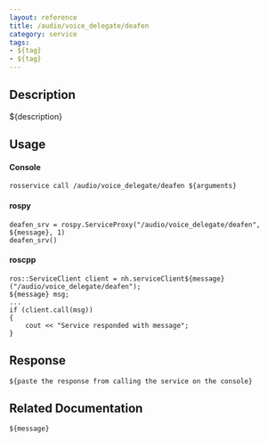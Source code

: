```yaml
---
layout: reference
title: /audio/voice_delegate/deafen
category: service
tags: 
- ${tag} 
- ${tag}
---
```


## Description
${description}

## Usage
#### Console
```
rosservice call /audio/voice_delegate/deafen ${arguments}
```

#### rospy
```
deafen_srv = rospy.ServiceProxy("/audio/voice_delegate/deafen", ${message}, 1)
deafen_srv()
```

#### roscpp
```
ros::ServiceClient client = nh.serviceClient${message}("/audio/voice_delegate/deafen");
${message} msg;
...
if (client.call(msg))
{
    cout << "Service responded with message";
}
```

## Response
```
${paste the response from calling the service on the console}
```

## Related Documentation
``${message}``  